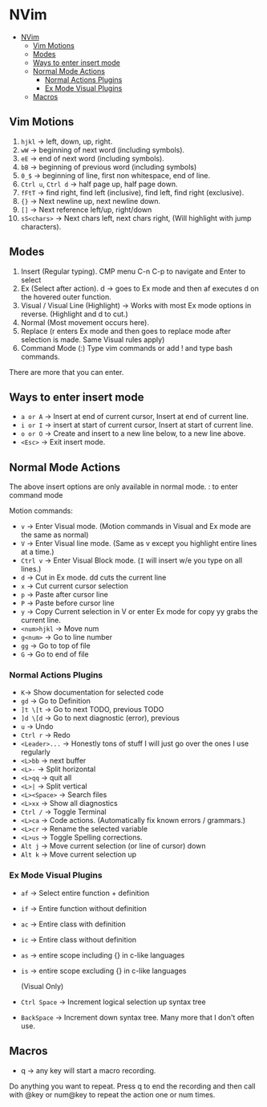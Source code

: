 # NVim

<!--toc:start-->

- [NVim](#nvim)
  - [Vim Motions](#vim-motions)
  - [Modes](#modes)
  - [Ways to enter insert mode](#ways-to-enter-insert-mode)
  - [Normal Mode Actions](#normal-mode-actions)
    - [Normal Actions Plugins](#normal-actions-plugins)
    - [Ex Mode Visual Plugins](#ex-mode-visual-plugins)
  - [Macros](#macros)
  <!--toc:end-->

## Vim Motions

<!-- TODO: Populate explantation. -->

1. `hjkl` -> left, down, up, right.
2. `wW` -> beginning of next word (including symbols).
3. `eE` -> end of next word (including symbols).
4. `bB` -> beginning of previous word (including symbols)
5. `0_$` -> beginning of line, first non whitespace, end of line.
6. `Ctrl u`, `Ctrl d` -> half page up, half page down.
7. `fFtT` -> find right, find left (inclusive), find left, find right (exclusive).
8. `{}` -> Next newline up, next newline down.
9. `[]` -> Next reference left/up, right/down
10. `sS<chars>` -> Next chars left, next chars right, (Will highlight with jump characters).

## Modes

1. Insert (Regular typing). CMP menu C-n C-p to navigate and Enter to select
2. Ex (Select after action). d -> goes to Ex mode and then af executes d on the
   hovered outer function.
3. Visual / Visual Line (Highlight) -> Works with most Ex mode options in
   reverse. (Highlight and d to cut.)
4. Normal (Most movement occurs here).
5. Replace (r enters Ex mode and then goes to replace mode after selection is
   made. Same Visual rules apply)
6. Command Mode (:) Type vim commands or add ! and type bash commands.

There are more that you can enter.

## Ways to enter insert mode

- `a or A` -> Insert at end of current cursor, Insert at end of current line.
- `i or I` -> insert at start of current cursor, Insert at start of current line.
- `o or O` -> Create and insert to a new line below, to a new line above.
- `<Esc>` -> Exit insert mode.

## Normal Mode Actions

The above insert options are only available in normal mode.
: to enter command mode

Motion commands:

- `v` -> Enter Visual mode. (Motion commands in Visual and Ex mode are the same
  as normal)
- `V` -> Enter Visual line mode. (Same as v except you highlight entire lines at
  a time.)
- `Ctrl v` -> Enter Visual Block mode. (`I` will insert w/e you type on all lines.)
- `d` -> Cut in Ex mode. dd cuts the current line
- `x` -> Cut current cursor selection
- `p` -> Paste after cursor line
- `P` -> Paste before cursor line
- `y` -> Copy Current selection in V or enter Ex mode for copy yy grabs the
  current line.
- `<num>hjkl` -> Move num
- `g<num>` -> Go to line number
- `gg` -> Go to top of file
- `G` -> Go to end of file

### Normal Actions Plugins

- `K`-> Show documentation for selected code
- `gd` -> Go to Definition
- `]t \[t` -> Go to next TODO, previous TODO
- `]d \[d` -> Go to next diagnostic (error), previous
- `u` -> Undo
- `Ctrl r` -> Redo
- `<Leader>...` -> Honestly tons of stuff I will just go over the ones I use regularly
- `<L>bb` -> next buffer
- `<L>-` -> Split horizontal
- `<L>qq` -> quit all
- `<L>|` -> Split vertical
- `<L><Space>` -> Search files
- `<L>xx` -> Show all diagnostics
- `Ctrl /` -> Toggle Terminal
- `<L>ca` -> Code actions. (Automatically fix known errors / grammars.)
- `<L>cr` -> Rename the selected variable
- `<L>us` -> Toggle Spelling corrections.
- `Alt j` -> Move current selection (or line of cursor) down
- `Alt k` -> Move current selection up

### Ex Mode Visual Plugins

- `af` -> Select entire function + definition
- `if` -> Entire function without definition
- `ac` -> Entire class with definition
- `ic` -> Entire class without definition
- `as` -> entire scope including {} in c-like languages
- `is` -> entire scope excluding {} in c-like languages

  (Visual Only)

- `Ctrl Space` -> Increment logical selection up syntax tree
- `BackSpace` -> Increment down syntax tree.
  Many more that I don't often use.

## Macros

- q -> any key will start a macro recording.

Do anything you want to repeat. Press q to end the recording and then
call with @key or num@key to repeat the action one or num times.
